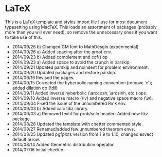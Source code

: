 LaTeX
=====

This is a LaTeX template and styles import file I use for most document typesetting using MacTeX. 
This loads an assortment of packages (probably more than you will ever need), so remove the unnecessary ones 
if you want to take use of this.  

* 2014/09/26 b) Changed CM font to MathDesgin (experimental)
* 2014/09/26 a) Added spacing after the proof env.
* 2014/09/23 b) Added complement and cof() op
* 2014/09/23 a) Added space to avoid the crunch in parskip
* 2014/09/21 Updated parskip and noindent for problem environment.
* 2014/09/20 Updated packages and restore parskip.
* 2014/09/16 Revised the pages.
* 2014/09/15 Corrected the hyberbolic naming convention (remove 'c'); added dilation op (\dil)
* 2014/09/11 Added inverse hyberbolic (\arccosh, \arcsinh, etc.) ops.
* 2014/09/10 Added inverse macro (\iv) and negative space macro (\w).
* 2014/09/04 Fixed the issue of the unnumbered Rmk env.
* 2014/09/03 b) Added calc tikz library.
* 2014/09/03 a) Removed textit for prob/soln header; Added new tikz package.
* 2014/08/28 Updated the template with cbetter commented style.
* 2014/08/27 Renamed/added few unnumbered theorem envs.
* 2014/08/25 Updated pgfplots version from 1.9 to 1.10; changed esvect default arrow.
* 2014/08/14 Added Geometric distribution operator. 
* 2014/07/16 Initial checkin.